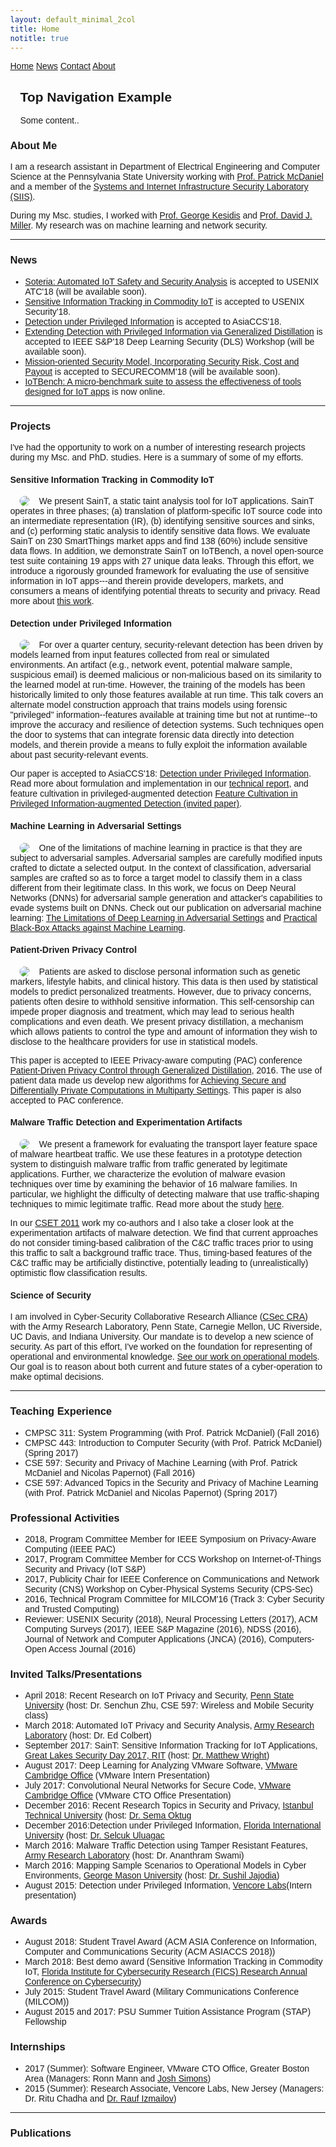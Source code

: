 ```yaml
---
layout: default_minimal_2col
title: Home
notitle: true
---
```


<!DOCTYPE html>
<html>
<head>
<meta name="viewport" content="width=device-width, initial-scale=1">
<style>
body {
  margin: 0;
  font-family: Arial, Helvetica, sans-serif;
}

.topnav {
  overflow: hidden;
  background-color: #333;
}

.topnav a {
  float: left;
  color: #f2f2f2;
  text-align: center;
  padding: 14px 16px;
  text-decoration: none;
  font-size: 17px;
}

.topnav a:hover {
  background-color: #ddd;
  color: black;
}

.topnav a.active {
  background-color: #4CAF50;
  color: white;
}
</style>
</head>
<body>

<div class="topnav">
  <a class="active" href="#home">Home</a>
  <a href="#news">News</a>
  <a href="#contact">Contact</a>
  <a href="#about">About</a>
</div>

<div style="padding-left:16px">
  <h2>Top Navigation Example</h2>
  <p>Some content..</p>
</div>

</body>
</html>


### About Me

I am a research assistant in Department of Electrical Engineering and Computer Science at the Pennsylvania State University working with [Prof. Patrick McDaniel](http://www.patrickmcdaniel.org/) and a member of the [Systems and Internet Infrastructure Security Laboratory (SIIS)](http://siis.cse.psu.edu/). 

During my Msc. studies, I worked with [Prof. George Kesidis](http://www.cse.psu.edu/~gik2/) and [Prof. David J. Miller](http://www.ee.psu.edu/directory/FacultyInfo/Miller/MillerProfilePage.aspx). My research was on machine learning and network security.

---

### News 
- [Soteria: Automated IoT Safety and Security Analysis](https://beerkay.github.io/) is accepted to USENIX ATC'18 (will be available soon).
- [Sensitive Information Tracking in Commodity IoT](https://arxiv.org/pdf/1802.08307.pdf) is accepted to USENIX Security'18.
- [Detection under Privileged Information](https://arxiv.org/abs/1603.09638) is accepted to AsiaCCS'18.
- [Extending Detection with Privileged Information via Generalized Distillation](https://beerkay.github.io/) is accepted to IEEE S&P'18 Deep Learning Security (DLS) Workshop (will be available soon).
- [Mission-oriented Security Model, Incorporating Security Risk, Cost and Payout](https://beerkay.github.io/) is accepted to SECURECOMM'18 (will be available soon).
- [IoTBench: A micro-benchmark suite to assess the effectiveness of tools designed for IoT apps](https://github.com/IoTBench/test-suite) is now online.

---

### Projects

I've had the opportunity to work on a number of interesting research projects during my Msc. and PhD. studies. Here is a summary of some of my efforts. 


#### Sensitive Information Tracking in Commodity IoT
<img align="left" src="{{ site.base }}/img/saint/saint.png" style="border-radius: 15px" hspace="15"> We present SainT, a static taint analysis tool for IoT applications. SainT operates in three phases; (a) translation of platform-specific IoT source code into an intermediate representation (IR), (b) identifying sensitive sources and sinks, and (c) performing static analysis to identify sensitive data flows. We evaluate SainT on 230 SmartThings market apps and find 138 (60%) include sensitive data flows. In addition, we demonstrate SainT on IoTBench, a novel open-source test suite containing 19 apps with 27 unique data leaks. Through this effort, we introduce a rigorously grounded framework for evaluating the use of sensitive information in IoT apps---and therein provide developers, markets, and consumers a means of identifying potential threats to security and privacy.
Read more about [this work](https://arxiv.org/pdf/1802.08307.pdf).


#### Detection under Privileged Information
<img align="left" src="{{ site.base }}/img/privileged/forensic-detection.png" style="border-radius: 15px" hspace="15"> For over a quarter century, security-relevant detection has been driven by models learned from input features collected from real or simulated environments. An artifact (e.g., network event, potential malware sample, suspicious email) is deemed malicious or non-malicious based on its similarity to the learned model at run-time. However, the training of the models has been historically limited to only those features available at run time. This talk covers an alternate model construction approach that trains models using forensic "privileged" information--features available at training time but not at runtime--to improve the accuracy and resilience of detection systems. Such techniques open the door to systems that can integrate forensic data directly into detection models, and therein provide a means to fully exploit the information available about past security-relevant events.

Our paper is accepted to AsiaCCS'18: [Detection under Privileged Information](https://arxiv.org/pdf/1603.09638v4.pdf). Read more about formulation and implementation in our [technical report](http://www.cse.psu.edu/~zbc102/files/svm_plus_technical_report_15.pdf), and feature cultivation in privileged-augmented detection [Feature Cultivation in Privileged Information-augmented Detection (invited paper)](https://beerkay.github.io/papers/Celik17_CODASPY_IWSPA.pdf). 


#### Machine Learning in Adversarial Settings
<img align="left" src="{{ site.base }}/img/adversarial/dnn-sm.png" style="border-radius: 15px" hspace="15"> One of the limitations of machine learning in practice is that they are subject to adversarial samples. Adversarial samples are carefully modified inputs crafted to dictate a selected output. In the context of classification, adversarial samples are crafted so as to force a target model to classify them in a class different from their legitimate class. In this work, we focus on Deep Neural Networks (DNNs) for adversarial sample generation and attacker's capabilities to evade systems built on DNNs. Check out our publication on adversarial machine learning: [The Limitations of Deep Learning in Adversarial Settings](https://arxiv.org/pdf/1511.07528.pdf) and [Practical Black-Box Attacks against Machine Learning](https://arxiv.org/pdf/1602.02697.pdf).


#### Patient-Driven Privacy Control 
<img align="left" src="{{ site.base }}/img/patient-privacy/problem.png" style="border-radius: 15px" hspace="15"> Patients are asked to disclose personal information such as genetic markers, lifestyle habits, and clinical history. This data is then used by statistical models to predict personalized treatments. However, due to privacy concerns, patients often desire to withhold sensitive information. This self-censorship can impede proper diagnosis and treatment, which may lead to serious health complications and even death.  We present privacy distillation, a mechanism which allows patients to control the type and amount of information they wish to disclose to the healthcare providers for use in statistical models. 

This paper is accepted to IEEE Privacy-aware computing (PAC) conference [Patient-Driven Privacy Control through Generalized Distillation](https://arxiv.org/pdf/1611.08648v1.pdf), 2016. The use of patient data made us develop new algorithms for [Achieving Secure and Differentially Private Computations in Multiparty Settings](https://arxiv.org/pdf/1702.08342.pdf). This paper is also accepted to PAC conference.


#### Malware Traffic Detection and Experimentation Artifacts
<img align="left" src="{{ site.base }}/img/malware/malware-pca.png" style="border-radius: 15px" hspace="15"> We present a framework for evaluating the transport layer feature space of malware heartbeat traffic. We use these features in a prototype detection system to distinguish malware traffic from traffic generated by legitimate applications. Further, we characterize the evolution of malware evasion techniques over time by examining the behavior of 16 malware families. In particular, we highlight the difficulty of detecting malware that use traffic-shaping techniques to mimic legitimate traffic. Read more about the study [here](https://beerkay.github.io/papers/Celik15_Milcom.pdf).

In our [CSET 2011](https://beerkay.github.io/papers/Celik11_CSET.pdf) work my co-authors and I also take a closer look at the experimentation artifacts of malware detection. We find that current approaches do not consider timing-based calibration of the C&C traffic traces prior to using this traffic to salt a background traffic trace. Thus, timing-based features of the C&C traffic may be artificially distinctive, potentially leading to (unrealistically) optimistic flow classification results.


#### Science of Security
I am involved in Cyber-Security Collaborative Research Alliance ([CSec CRA](http://cra.psu.edu/)) with the Army Research Laboratory, Penn State, Carnegie Mellon, UC Riverside, UC Davis, and Indiana University. Our mandate is to develop a new science of security. As part of this effort, I've worked on the foundation for representing of operational and environmental knowledge. [See our work on operational models](http://wwwusers.di.uniroma1.it/~novella/myhome/Home_Page_di_Novella_Bartolini/milcom_2016.pdf). Our goal is to reason about both current and future states of a cyber-operation to make optimal decisions.

---

### Teaching Experience
* CMPSC 311: System Programming (with Prof. Patrick McDaniel) (Fall 2016)
* CMPSC 443: Introduction to Computer Security (with Prof. Patrick McDaniel) (Spring 2017)
* CSE 597: Security and Privacy of Machine Learning (with Prof. Patrick McDaniel and Nicolas Papernot) (Fall 2016)
* CSE 597: Advanced Topics in the Security and Privacy of Machine Learning (with Prof. Patrick McDaniel and Nicolas Papernot) (Spring 2017)

### Professional Activities
* 2018, Program Committee Member for IEEE Symposium on Privacy-Aware Computing (IEEE PAC) 
* 2017, Program Committee Member for CCS Workshop on Internet-of-Things Security and Privacy (IoT S&P)
* 2017, Publicity Chair for IEEE Conference on Communications and Network Security (CNS) Workshop on Cyber-Physical Systems Security (CPS-Sec)
* 2016, Technical Program Committee for MILCOM'16 (Track 3: Cyber Security and Trusted Computing)
* Reviewer: USENIX Security (2018), Neural Processing Letters (2017), ACM Computing Surveys (2017), IEEE S&P Magazine (2016), NDSS (2016), Journal of Network and Computer Applications (JNCA) (2016), Computers-Open Access Journal (2016)


### Invited Talks/Presentations
* April 2018: Recent Research on IoT Privacy and Security, [Penn State University](http://www.cse.psu.edu/~sxz16/) (host: Dr. Senchun Zhu, CSE 597: Wireless and Mobile Security class)
* March 2018: Automated IoT Privacy and Security Analysis, [Army Research Laboratory](https://www.arl.army.mil/www/default.cfm) (host: Dr. Ed Colbert)
* September 2017: SainT: Sensitive Information Tracking for IoT Applications, [Great Lakes Security Day 2017, RIT](https://www.rit.edu/cybersecurity/great-lakes-security-day-2017) (host: [Dr. Matthew Wright](https://sites.google.com/site/matthewkwright/))
* August 2017: Deep Learning for Analyzing VMware Software, [VMware Cambridge Office](https://www.vmware.com/) (VMware Intern Presentation) 
* July 2017: Convolutional Neural Networks for Secure Code, [VMware Cambridge Office](https://www.vmware.com/) (VMware CTO Office Presentation) 
* December 2016: Recent Research Topics in Security and Privacy, [Istanbul Technical University](http://www.bb.itu.edu) (host: [Dr. Sema Oktug](http://web.itu.edu.tr/~oktug/)
* December 2016:Detection under Privileged Information, [Florida International University](https://csl.fiu.edu/) (host: [Dr. Selcuk Uluagac](http://web.eng.fiu.edu/selcuk/)
* March 2016: Malware Traffic Detection using Tamper Resistant Features, [Army Research Laboratory](https://www.arl.army.mil/www/default.cfm) (host: Dr. Ananthram Swami)
* March 2016: Mapping Sample Scenarios to Operational Models in Cyber Environments, [George Mason University](https://www2.gmu.edu/) (host: [Dr. Sushil Jajodia](http://csis.gmu.edu/jajodia/))
* August 2015: Detection under Privileged Information, [Vencore Labs](https://www.vencorelabs.com/)(Intern presentation)


### Awards
* August 2018: Student Travel Award (ACM ASIA Conference on Information, Computer and Communications Security (ACM ASIACCS 2018)) 
* March 2018: Best demo award (Sensitive Information Tracking in Commodity IoT, [Florida Institute for Cybersecurity Research (FICS) Research Annual Conference on Cybersecurity](http://fics.institute.ufl.edu/poster-demo-winners-at-the-fics-annual-conference-on-cybersecurity/))
* July 2015: Student Travel Award (Military Communications Conference (MILCOM))
* August 2015 and 2017: PSU Summer Tuition Assistance Program (STAP) Fellowship

### Internships
* 2017 (Summer): Software Engineer, VMware CTO Office, Greater Boston Area (Managers: Ronn Mann and [Josh Simons](https://octo.vmware.com/author/josh_simons/))
* 2015 (Summer): Research Associate, Vencore Labs, New Jersey (Managers: Dr. Ritu Chadha and [Dr. Rauf Izmailov](https://scholar.google.com/citations?user=eA2qnCYAAAAJ&hl=en))

---

<!---
Reviwer for Neural Information Processing Systems (NIPS) 2018

### Personal
[Click to know more about me](https://octo.vmware.com/author/josh_simons/)
http://www.cs.virginia.edu/~robins/TimeManagementTalk.html

#### Policy-based Secure Data Exchange 
<img align="left" src="{{ site.base }}/img/curie/curie.png" style="border-radius: 15px" hspace="15"> Data sharing among partners---users, organizations, companies---is crucial for the advancement of data analytics in many domains. Sharing through secure computation and differential privacy allows these partners to perform private computations on their sensitive data in controlled ways. However, in reality, there exist complex relationships among members. Politics, regulations, interest, trust, data demands and needs are one of the many reasons. Thus, there is a need for a mechanism to meet these conflicting relationships on data sharing. This paper presents Curie, an approach to exchange data among members whose membership has complex relationships. The CPL policy language that allows members to define the specifications of data exchange requirements is introduced. Members (partners) assert who and what to exchange through their local policies and negotiate a global sharing agreement. The agreement is implemented in a multi-party computation that guarantees sharing among members will comply with the policy as negotiated. The use of Curie is validated through an example of a health care application built on recently introduced secure multi-party computation and differential privacy frameworks, and policy and performance trade-offs are explored.

This paper is under peer-review: [Curie: Policy-based Secure Data Exchange](https://arxiv.org/pdf/1702.08342.pdf), Z. Berkay Celik, Hidayet Aksu, Abbas Acar,Ryan Sheatsley, A. Selcuk Uluagac and Patrick McDaniel, 2017. We extend the algorithms used in Curie paper and construct algorithms for [Achieving Secure and Differentially Private Computations in Multiparty Settings](https://arxiv.org/pdf/1702.08342.pdf). This paper is accepted to IEEE Privacy-aware computing (PAC) conference.

We also studied the detection of Fast-Flux Service Networks (FFSNs) using DNS (Domain Name System)
response packets. We have observed that current approaches do not employ a large combination of DNS features to feed into the proposed detection systems. The lack of features leads to high false positive or false negative rates triggered by benign activities including Content Distribution Networks (CDNs). Read more about the study [here](https://beerkay.github.io/papers/Celik13_ISCC.pdf).


During my Msc. studies, I worked with [Prof. George Kesidis](http://www.cse.psu.edu/~gik2/) and [Prof. David J. Miller](http://www.ee.psu.edu/directory/FacultyInfo/Miller/MillerProfilePage.aspx) on NSF NeTSE Unsupervised Flow-Based Clustering project (also supported by Cisco Systems URP gift and DHS/NSF EMIST/DETER project). My research there focused on network security and machine learning. 


I also worked under the direction of [Prof. Sema Oktug](http://web.itu.edu.tr/~oktug/) at [Istanbul Technical University](http://www.itu.edu.tr/en/) focusing on practical network security problems (e.g., fast-flux networks).
-->

<!---
Posters missing, Reviewlari mutlaka ekle.
### Posters
## DLS
## CRA
## VENCORE LABS
## VMWARE

--
* 2018--NIPS
* 2017, Program Committee Member for IEEE Symposium on Privacy-Aware Computing (PAC)
* Reviewer, Usenix Security (2018)


-->


### Publications
<script src="https://bibbase.org/show?bib=https%3A%2F%2Fraw.githubusercontent.com%2FBeerkay%2Fbeerkay.github.io%2Fmaster%2Fpapers%2FmyPublications.bib&jsonp=1"></script>

<!-- Global site tag (gtag.js) - Google Analytics -->
<script async src="https://www.googletagmanager.com/gtag/js?id=UA-56069371-2"></script>
<script>
  window.dataLayer = window.dataLayer || [];
  function gtag(){dataLayer.push(arguments);}
  gtag('js', new Date());

  gtag('config', 'UA-56069371-2');
</script>

